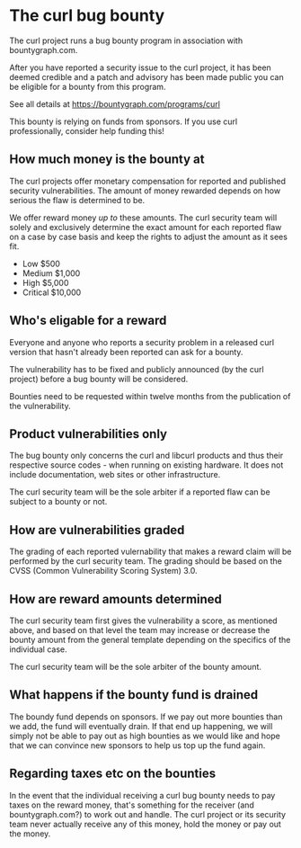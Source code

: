 # The curl bug bounty

 The curl project runs a bug bounty program in association with
 bountygraph.com.

 After you have reported a security issue to the curl project, it has been
 deemed credible and a patch and advisory has been made public you can be
 eligible for a bounty from this program.

 See all details at https://bountygraph.com/programs/curl

 This bounty is relying on funds from sponsors. If you use curl professionally,
 consider help funding this!

## How much money is the bounty at

 The curl projects offer monetary compensation for reported and published
 security vulnerabilities. The amount of money rewarded depends on how serious
 the flaw is determined to be.

 We offer reward money *up to* these amounts. The curl security team will
 solely and exclusively determine the exact amount for each reported flaw on a
 case by case basis and keep the rights to adjust the amount as it sees fit.

 - Low         $500
 - Medium    $1,000
 - High      $5,000
 - Critical $10,000

## Who's eligable for a reward

 Everyone and anyone who reports a security problem in a released curl version
 that hasn't already been reported can ask for a bounty.

 The vulnerability has to be fixed and publicly announced (by the curl
 project) before a bug bounty will be considered.

 Bounties need to be requested within twelve months from the publication of
 the vulnerability.

## Product vulnerabilities only

 The bug bounty only concerns the curl and libcurl products and thus their
 respective source codes - when running on existing hardware. It does not
 include documentation, web sites or other infrastructure.

 The curl security team will be the sole arbiter if a reported flaw can be
 subject to a bounty or not.

## How are vulnerabilities graded

 The grading of each reported vulernability that makes a reward claim will be
 performed by the curl security team. The grading should be based on the CVSS
 (Common Vulnerability Scoring System) 3.0.

## How are reward amounts determined

 The curl security team first gives the vulnerability a score, as mentioned
 above, and based on that level the team may increase or decrease the bounty
 amount from the general template depending on the specifics of the individual
 case.

 The curl security team will be the sole arbiter of the bounty amount.

## What happens if the bounty fund is drained

 The boundy fund depends on sponsors. If we pay out more bounties than we add,
 the fund will eventually drain. If that end up happening, we will simply not
 be able to pay out as high bounties as we would like and hope that we can
 convince new sponsors to help us top up the fund again.

## Regarding taxes etc on the bounties

 In the event that the individual receiving a curl bug bounty needs to pay
 taxes on the reward money, that's something for the receiver (and
 bountygraph.com?) to work out and handle. The curl project or its security
 team never actually receive any of this money, hold the money or pay out the
 money.
